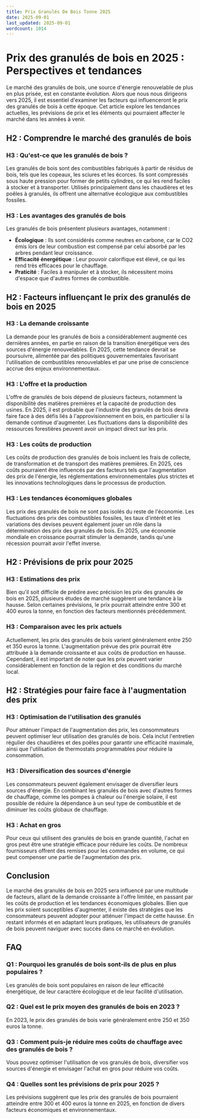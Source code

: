 ```yaml
---
title: Prix Granulés De Bois Tonne 2025
date: 2025-09-01
last_updated: 2025-09-01
wordcount: 1014
---
```


# Prix des granulés de bois en 2025 : Perspectives et tendances

Le marché des granulés de bois, une source d'énergie renouvelable de plus en plus prisée, est en constante évolution. Alors que nous nous dirigeons vers 2025, il est essentiel d'examiner les facteurs qui influenceront le prix des granulés de bois à cette époque. Cet article explore les tendances actuelles, les prévisions de prix et les éléments qui pourraient affecter le marché dans les années à venir.

## H2 : Comprendre le marché des granulés de bois

### H3 : Qu'est-ce que les granulés de bois ?

Les granulés de bois sont des combustibles fabriqués à partir de résidus de bois, tels que les copeaux, les sciures et les écorces. Ils sont compressés sous haute pression pour former de petits cylindres, ce qui les rend faciles à stocker et à transporter. Utilisés principalement dans les chaudières et les poêles à granulés, ils offrent une alternative écologique aux combustibles fossiles.

### H3 : Les avantages des granulés de bois

Les granulés de bois présentent plusieurs avantages, notamment :

- **Écologique** : Ils sont considérés comme neutres en carbone, car le CO2 émis lors de leur combustion est compensé par celui absorbé par les arbres pendant leur croissance.
- **Efficacité énergétique** : Leur pouvoir calorifique est élevé, ce qui les rend très efficaces pour le chauffage.
- **Praticité** : Faciles à manipuler et à stocker, ils nécessitent moins d'espace que d'autres formes de combustible.

## H2 : Facteurs influençant le prix des granulés de bois en 2025

### H3 : La demande croissante

La demande pour les granulés de bois a considérablement augmenté ces dernières années, en partie en raison de la transition énergétique vers des sources d'énergie renouvelables. En 2025, cette tendance devrait se poursuivre, alimentée par des politiques gouvernementales favorisant l'utilisation de combustibles renouvelables et par une prise de conscience accrue des enjeux environnementaux.

### H3 : L'offre et la production

L'offre de granulés de bois dépend de plusieurs facteurs, notamment la disponibilité des matières premières et la capacité de production des usines. En 2025, il est probable que l'industrie des granulés de bois devra faire face à des défis liés à l'approvisionnement en bois, en particulier si la demande continue d'augmenter. Les fluctuations dans la disponibilité des ressources forestières peuvent avoir un impact direct sur les prix.

### H3 : Les coûts de production

Les coûts de production des granulés de bois incluent les frais de collecte, de transformation et de transport des matières premières. En 2025, ces coûts pourraient être influencés par des facteurs tels que l'augmentation des prix de l'énergie, les réglementations environnementales plus strictes et les innovations technologiques dans le processus de production.

### H3 : Les tendances économiques globales

Les prix des granulés de bois ne sont pas isolés du reste de l'économie. Les fluctuations des prix des combustibles fossiles, les taux d'intérêt et les variations des devises peuvent également jouer un rôle dans la détermination des prix des granulés de bois. En 2025, une économie mondiale en croissance pourrait stimuler la demande, tandis qu'une récession pourrait avoir l'effet inverse.

## H2 : Prévisions de prix pour 2025

### H3 : Estimations des prix

Bien qu'il soit difficile de prédire avec précision les prix des granulés de bois en 2025, plusieurs études de marché suggèrent une tendance à la hausse. Selon certaines prévisions, le prix pourrait atteindre entre 300 et 400 euros la tonne, en fonction des facteurs mentionnés précédemment.

### H3 : Comparaison avec les prix actuels

Actuellement, les prix des granulés de bois varient généralement entre 250 et 350 euros la tonne. L'augmentation prévue des prix pourrait être attribuée à la demande croissante et aux coûts de production en hausse. Cependant, il est important de noter que les prix peuvent varier considérablement en fonction de la région et des conditions du marché local.

## H2 : Stratégies pour faire face à l'augmentation des prix

### H3 : Optimisation de l'utilisation des granulés

Pour atténuer l'impact de l'augmentation des prix, les consommateurs peuvent optimiser leur utilisation des granulés de bois. Cela inclut l'entretien régulier des chaudières et des poêles pour garantir une efficacité maximale, ainsi que l'utilisation de thermostats programmables pour réduire la consommation.

### H3 : Diversification des sources d'énergie

Les consommateurs peuvent également envisager de diversifier leurs sources d'énergie. En combinant les granulés de bois avec d'autres formes de chauffage, comme les pompes à chaleur ou l'énergie solaire, il est possible de réduire la dépendance à un seul type de combustible et de diminuer les coûts globaux de chauffage.

### H3 : Achat en gros

Pour ceux qui utilisent des granulés de bois en grande quantité, l'achat en gros peut être une stratégie efficace pour réduire les coûts. De nombreux fournisseurs offrent des remises pour les commandes en volume, ce qui peut compenser une partie de l'augmentation des prix.

## Conclusion

Le marché des granulés de bois en 2025 sera influencé par une multitude de facteurs, allant de la demande croissante à l'offre limitée, en passant par les coûts de production et les tendances économiques globales. Bien que les prix soient susceptibles d'augmenter, il existe des stratégies que les consommateurs peuvent adopter pour atténuer l'impact de cette hausse. En restant informés et en adaptant leurs pratiques, les utilisateurs de granulés de bois peuvent naviguer avec succès dans ce marché en évolution.

## FAQ

### Q1 : Pourquoi les granulés de bois sont-ils de plus en plus populaires ?

Les granulés de bois sont populaires en raison de leur efficacité énergétique, de leur caractère écologique et de leur facilité d'utilisation.

### Q2 : Quel est le prix moyen des granulés de bois en 2023 ?

En 2023, le prix des granulés de bois varie généralement entre 250 et 350 euros la tonne.

### Q3 : Comment puis-je réduire mes coûts de chauffage avec des granulés de bois ?

Vous pouvez optimiser l'utilisation de vos granulés de bois, diversifier vos sources d'énergie et envisager l'achat en gros pour réduire vos coûts.

### Q4 : Quelles sont les prévisions de prix pour 2025 ?

Les prévisions suggèrent que les prix des granulés de bois pourraient atteindre entre 300 et 400 euros la tonne en 2025, en fonction de divers facteurs économiques et environnementaux.
